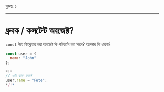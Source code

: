 গুরুত্বঃ ৫

---

# ধ্রুবক / কন্সটেন্ট অবজেক্ট?

`const` দিয়ে ডিক্লেয়ার করা অবজেক্ট কি পরিবর্তন করা সম্ভব? আপনার কি ধারণা?

```js
const user = {
  name: "John"
};

*!*
// এটা কাজ করে?
user.name = "Pete";
*/!*
```
